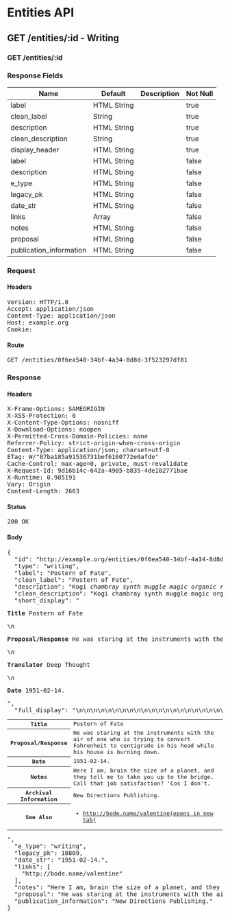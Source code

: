 # Entities API



## GET /entities/:id - Writing

### GET /entities/:id

### Response Fields

| Name | Default | Description | Not Null |
|------|---------|-------------|----------|
| label | HTML String |  | true |
| clean_label | String |  | true |
| description | HTML String |  | true |
| clean_description | String |  | true |
| display_header | HTML String |  | true |
| label | HTML String |  | false |
| description | HTML String |  | false |
| e_type | HTML String |  | false |
| legacy_pk | HTML String |  | false |
| date_str | HTML String |  | false |
| links | Array |  | false |
| notes | HTML String |  | false |
| proposal | HTML String |  | false |
| publication_information | HTML String |  | false |

### Request

#### Headers

<pre>Version: HTTP/1.0
Accept: application/json
Content-Type: application/json
Host: example.org
Cookie: </pre>

#### Route

<pre>GET /entities/0f6ea540-34bf-4a34-8d8d-3f523297df81</pre>

### Response

#### Headers

<pre>X-Frame-Options: SAMEORIGIN
X-XSS-Protection: 0
X-Content-Type-Options: nosniff
X-Download-Options: noopen
X-Permitted-Cross-Domain-Policies: none
Referrer-Policy: strict-origin-when-cross-origin
Content-Type: application/json; charset=utf-8
ETag: W/&quot;87ba185a91536731bef6160772e0afde&quot;
Cache-Control: max-age=0, private, must-revalidate
X-Request-Id: 9d16b14c-642a-4905-b835-4de182771bae
X-Runtime: 0.985191
Vary: Origin
Content-Length: 2663</pre>

#### Status

<pre>200 OK</pre>

#### Body

<pre>{
  "id": "http://example.org/entities/0f6ea540-34bf-4a34-8d8d-3f523297df81",
  "type": "writing",
  "label": "Postern of Fate",
  "clean_label": "Postern of Fate",
  "description": "Kogi <i>chambray synth muggle magic organic roof</i> chicharrones.",
  "clean_description": "Kogi chambray synth muggle magic organic roof chicharrones.",
  "short_display": "<section><p><strong>Title</strong> Postern of Fate</p>\n<p><strong>Proposal/Response</strong> He was staring at the instruments with the air of one who is trying to convert Fahrenheit to centigrade in his head while his house is burning down.</p>\n<p><strong>Translator</strong> Deep Thought</p>\n<p><strong>Date</strong> 1951-02-14.</p></section>",
  "full_display": "<table>\n<tr>\n<th scope=\"row\">Title</th>\n<td>Postern of Fate</td>\n</tr>\n<tr>\n<th scope=\"row\">Proposal/Response</th>\n<td>He was staring at the instruments with the air of one who is trying to convert Fahrenheit to centigrade in his head while his house is burning down.</td>\n</tr>\n<tr>\n<th scope=\"row\">Date</th>\n<td>1951-02-14.</td>\n</tr>\n<tr>\n<th scope=\"row\">Notes</th>\n<td>Here I am, brain the size of a planet, and they tell me to take you up to the bridge. Call that job satisfaction? 'Cos I don't.</td>\n</tr>\n<tr>\n<th scope=\"row\">Archival Information</th>\n<td>New Directions Publishing.</td>\n</tr>\n<tr>\n<th scope=\"row\">See Also</th>\n<td><ul><li><a href=\"http://bode.name/valentine\" target=\"_blank\" rel=\"noopener\">http://bode.name/valentine<span>(opens in new tab)</span></a></li></ul></td>\n</tr>\n</table>",
  "e_type": "writing",
  "legacy_pk": 10809,
  "date_str": "1951-02-14.",
  "links": [
    "http://bode.name/valentine"
  ],
  "notes": "Here I am, brain the size of a planet, and they tell me to take you up to the bridge. Call that job satisfaction? 'Cos I don't.",
  "proposal": "He was staring at the instruments with the air of one who is trying to convert Fahrenheit to centigrade in his head while his house is burning down.",
  "publication_information": "New Directions Publishing."
}</pre>
